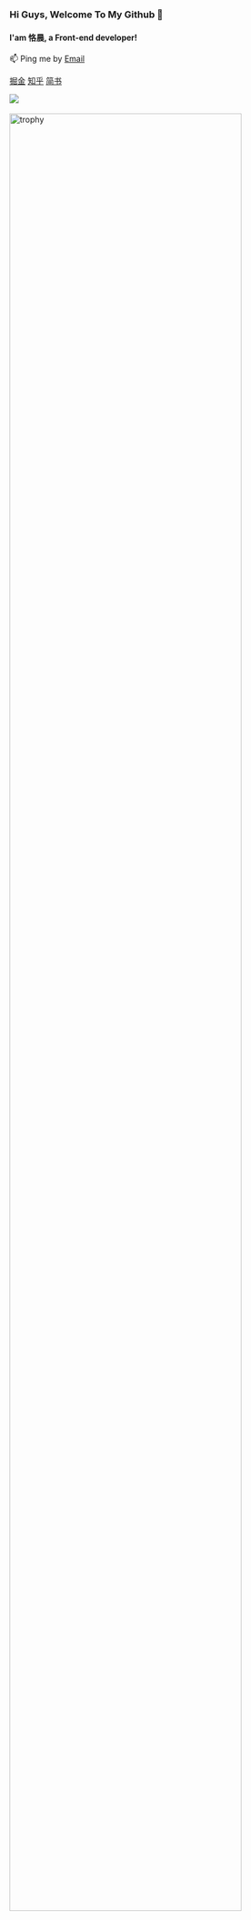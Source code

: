 ### Hi Guys, Welcome To My Github 👋

#### I'am 恪晨, a Front-end developer!    

📫 Ping me by [Email](mailto:bo.wang1016@outlook.com)

[掘金](https://juejin.im/user/59700b486fb9a06bb0196169)
[知乎](https://www.zhihu.com/people/ke-chen-6-83)
[简书](https://www.jianshu.com/u/66b577b7d7bb) 

<img align="left" src="https://github-readme-stats.vercel.app/api/top-langs/?username=BoWang816&layout=compact&show_owner=true" />
<br/><br/>
<img align="left" src="https://github-profile-trophy.vercel.app/?username=BoWang816&theme=flat&column=6&margin-w=20" alt="trophy" width="90%"/>
